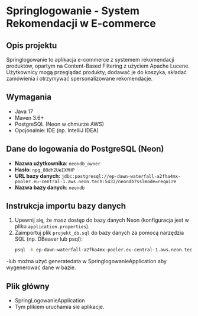 # Springlogowanie - System Rekomendacji w E-commerce

## Opis projektu
Springlogowanie to aplikacja e-commerce z systemem rekomendacji produktów, opartym na Content-Based Filtering z użyciem Apache Lucene. Użytkownicy mogą przeglądać produkty, dodawać je do koszyka, składać zamówienia i otrzymywać spersonalizowane rekomendacje.

## Wymagania
- Java 17
- Maven 3.6+
- PostgreSQL (Neon w chmurze AWS)
- Opcjonalnie: IDE (np. IntelliJ IDEA)

## Dane do logowania do PostgreSQL (Neon)
- **Nazwa użytkownika**: `neondb_owner`
- **Hasło**: `npg_8Odh2UeIXMHP`
- **URL bazy danych**: `jdbc:postgresql://ep-dawn-waterfall-a2fha4mx-pooler.eu-central-1.aws.neon.tech:5432/neondb?sslmode=require`
- **Nazwa bazy danych**: `neondb`

## Instrukcja importu bazy danych
1. Upewnij się, że masz dostęp do bazy danych Neon (konfiguracja jest w pliku `application.properties`).
2. Zaimportuj plik `projekt_db.sql` do bazy danych za pomocą narzędzia SQL (np. DBeaver lub psql):
   ```bash
   psql -h ep-dawn-waterfall-a2fha4mx-pooler.eu-central-1.aws.neon.tech -p 5432 -U neondb_owner -d neondb < baza licencjat.sql
   
-lub można użyć generatedata w SpringlogowanieApplication aby wygenerować dane w bazie. 

## Plik główny

- SpringLogowanieApplication
- Tym plikiem uruchamia sie aplikacje.